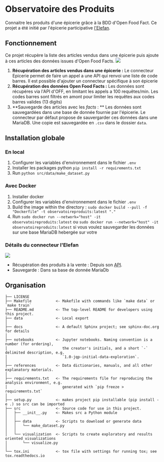 Observatoire des Produits
==============================

Connaitre les produits d'une épicerie grâce à la BDD d'Open Food Fact. Ce projet a été initié par l'épicerie participative [l'Elefan](https://lelefan.org/).

## Fonctionnement

Ce projet récupère la liste des articles vendus dans une épicerie puis ajoute à ces articles des données issues d'Open Food Facts. 
![](https://static.openfoodfacts.org/images/logos/off-logo-horizontal-light.svg)

1. **Récupération des articles vendus dans une épicerie :** Le connecteur Epicerie permet de faire un appel a une API qui renvoi une liste de code barres. Il est possible d'ajouter un connecteur spécifique à son épicerie
1. **Récupération des données Open Food Facts :** Les données sont récupéres via l'API d'OFF, en limitant les appels a 100 requêtes/min. Les codes barres sont filtrés en amont pour limiter les requêtes aux codes barres valides (13 digits)
1. **Sauvegarde des articles avec les *facts* : ** Les données sont sauvegardées dans une base de donnée fournie par l'épicerie. Le connecteur par défaut propose de sauvergarder ces données dans une MariaDB. Une copie est sauvegardée en `.csv` dans le dossier `data`.

## Installation globale

### En local

1. Configurer les variables d'environnement dans le fichier `.env`
1. Installer les packages python `pip install -r requirements.txt`
1. Run `python src/data/make_dataset.py`

### Avec Docker

1. Installer docker
1. Configurer les variables d'environnement dans le fichier `.env`
1. Build the image within the directory : `sudo docker build --pull -f "Dockerfile" -t observatoireproduits:latest "."`
1. Run `sudo docker run --network="host" -it observatoireproduits:latest` ou `sudo docker run --network="host" -it observatoireproduits:latest` si vous voulez sauvegarder les données sur une base MariaDB hebergée sur votre 

### Détails du connecteur l'Elefan
![](https://lelefan.org/wp-content/uploads/2021/02/Lelefan-Logo-long-72@2x.png) 

* Récupération des produits à la vente : Depuis son [API](https://produits.lelefan.org/api/).
* Sauvegarde : Dans sa base de donnée MariaDb


Organisation
------------

    ├── LICENSE
    ├── Makefile           <- Makefile with commands like `make data` or `make train`
    ├── README.md          <- The top-level README for developers using this project.
    ├── data               <- Local export 
    │
    ├── docs               <- A default Sphinx project; see sphinx-doc.org for details
    │
    ├── notebooks          <- Jupyter notebooks. Naming convention is a number (for ordering),
    │                         the creator's initials, and a short `-` delimited description, e.g.
    │                         `1.0-jqp-initial-data-exploration`.
    │
    ├── references         <- Data dictionaries, manuals, and all other explanatory materials.
    │
    ├── requirements.txt   <- The requirements file for reproducing the analysis environment, e.g.
    │                         generated with `pip freeze > requirements.txt`
    │
    ├── setup.py           <- makes project pip installable (pip install -e .) so src can be imported
    ├── src                <- Source code for use in this project.
    │   ├── __init__.py    <- Makes src a Python module
    │   │
    │   ├── data           <- Scripts to download or generate data
    │   │   └── make_dataset.py
    │   │
    │   └── visualization  <- Scripts to create exploratory and results oriented visualizations
    │       └── visualize.py
    │
    └── tox.ini            <- tox file with settings for running tox; see tox.readthedocs.io


